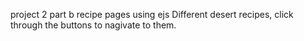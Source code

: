 project 2 part b
recipe pages using ejs
Different desert recipes, click through the buttons to nagivate to them.
